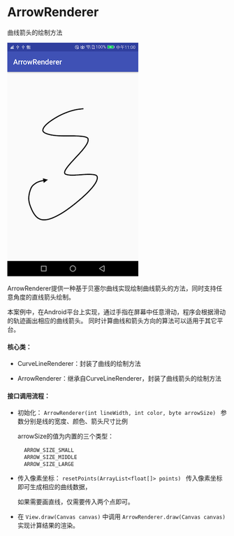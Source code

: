 # ArrowRenderer
曲线箭头的绘制方法

<img width="300" height="534" src="https://github.com/ruilin/ArrowRenderer/blob/master/example.png"/>

ArrowRenderer提供一种基于贝塞尔曲线实现绘制曲线箭头的方法，同时支持任意角度的直线箭头绘制。

本案例中，在Android平台上实现，通过手指在屏幕中任意滑动，程序会根据滑动的轨迹画出相应的曲线箭头。
同时计算曲线和箭头方向的算法可以适用于其它平台。

#### 核心类：

* CurveLineRenderer：封装了曲线的绘制方法

* ArrowRenderer：继承自CurveLineRenderer，封装了曲线箭头的绘制方法

#### 接口调用流程：

* 初始化：
  `ArrowRenderer(int lineWidth, int color, byte arrowSize) `
  参数分别是线的宽度、颜色、箭头尺寸比例

  arrowSize的值为内置的三个类型：
  ```
    ARROW_SIZE_SMALL
    ARROW_SIZE_MIDDLE
    ARROW_SIZE_LARGE
  ```
* 传入像素坐标：
  `resetPoints(ArrayList<float[]> points) `
  传入像素坐标即可生成相应的曲线数据，
  
  如果需要画直线，仅需要传入两个点即可。

* 在 `View.draw(Canvas canvas)` 中调用 `ArrowRenderer.draw(Canvas canvas)` 实现计算结果的渲染。
